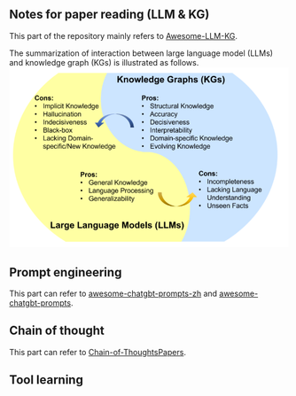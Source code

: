 ## Notes for paper reading (LLM & KG)

This part of the repository mainly refers to [Awesome-LLM-KG](https://github.com/RManLuo/Awesome-LLM-KG).

The summarization of interaction between large language model (LLMs) and knowledge graph (KGs) is illustrated as follows.
![](imgs/Summaization.png)

## Prompt engineering
This part can refer to [awesome-chatgbt-prompts-zh](https://github.com/PlexPt/awesome-chatgpt-prompts-zh) and [awesome-chatgbt-prompts](https://github.com/f/awesome-chatgpt-prompts).

## Chain of thought
This part can refer to [Chain-of-ThoughtsPapers](https://github.com/Timothyxxx/Chain-of-ThoughtsPapers).

## Tool learning